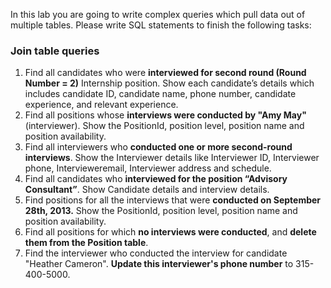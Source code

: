 In this lab you are going to write complex queries which pull data out of multiple tables. 
Please write SQL statements to finish the following tasks:
### Join table queries
  1. Find all candidates who were **interviewed for second round (Round Number = 2)** Internship position. Show each candidate’s details which includes candidate ID, candidate name, phone number, candidate experience, and relevant experience.</br>
  2. Find all positions whose **interviews were conducted by "Amy May"**(interviewer). Show the PositionId, position level, position name and position availability.</br>
  3. Find all interviewers who **conducted one or more second-round interviews**. Show the Interviewer details like Interviewer ID, Interviewer phone, Intervieweremail, Interviewer address and schedule.</br>
  4. Find all candidates who **interviewed for the position “Advisory Consultant”**. Show Candidate details and interview details.</br>
  5. Find positions for all the interviews that were **conducted on September 28th, 2013.** Show the PositionId, position level, position name and position availability.</br>
  6. Find all positions for which **no interviews were conducted**, and **delete them from the Position table**.</br>
  7. Find the interviewer who conducted the interview for candidate "Heather Cameron". **Update this interviewer's phone number** to 315-400-5000.
